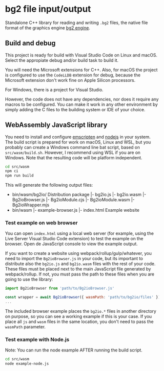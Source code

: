 # bg2 file input/output

Standalone C++ library for reading and writing `.bg2` files, the native file format of the graphics engine [bg2 engine](https://www.bg2engine.org).

## Build and debug

This project is ready for build with Visual Studio Code on Linux and macOS. Select the appropiate debug and/or build task to build it.

You will need the Microsoft extensions for C++. Also, for macOS the project is configured to use the `CodeLLDB` extension for debug, because the Microsoft extension don't work fine on Apple Silicon processors.

For Windows, there is a project for Visual Studio.

However, the code does not have any dependencies, nor does it require any macros to be configured. You can make it work in any other environment by simply adding the C files to the building system or IDE of your choice.

## WebAssembly JavaScript library

You need to install and configure [emscripten](https://emscripten.org) and [nodejs](https://nodejs.org/en/) in your system. The build script is prepared for work on macOS, Linux and WSL, but you probably can create a Windows command line bat script, based on `src/wasm/build.sh`. However, I recommend using WSL if you are on Windows. Note that the resulting code will be platform independent.

```sh
cd src/wasm
npm ci
npm run build
```

This will generate the following output files:

- bin/wasm/bg2io/   Distribution package
    |- bg2io.js
    |- bg2io.wasm
    |- Bg2ioBrowser.js
    |- Bg2ioModule.cjs
    |- Bg2ioModule.wasm
    |- Bg2ioWrapper.mjs
- bin/wasm
    |- example-browser.js
    |- index.html            Example website

### Test example on web browser

You can open `index.html` using a local web server (for example, using the Live Server Visual Studio Code extension) to test the example on the browser. Open de JavaScript console to view the example output.

If you want to create a website using webpack/rollup/gulp/whatever, you need to import the `Bg2ioBrowser.js` in your code, but its important to distribute also the `bg2io.js` and `bg2io.wasm` files with the rest of your code. These files must be placed next to the main JavaScript file generated by webpack/rollup. If not, you must pass the path to these files when you are going to use the library:

```js
import Bg2ioBrowser from 'path/to/Bg2ioBrowser.js'

const wrapper = await Bg2ioBrowser({ wasmPath: 'path/to/bg2io/files' });
...
```

The included browser example places the `bg2io.*` files in another directory on purpose, so you can see a working example if this is your case. If you place all `js` and `wasm` files in the same location, you don't need to pass the `wasmPath` parameter.

### Test example with Node.js

Note: You can run the node example AFTER running the build script.

```sh
cd src/wasm
node example-node.js
```


